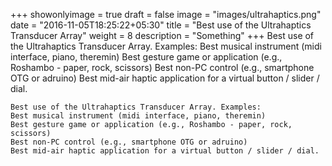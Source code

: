 +++
showonlyimage = true
draft = false
image = "images/ultrahaptics.png"
date = "2016-11-05T18:25:22+05:30"
title = "Best use of the Ultrahaptics Transducer Array"
weight = 8
description = "Something"
+++
Best use of the Ultrahaptics Transducer Array. Examples:
	Best musical instrument (midi interface, piano, theremin)
	Best gesture game or application (e.g., Roshambo - paper, rock, scissors)
	Best non-PC control (e.g., smartphone OTG or adruino)
	Best mid-air haptic application for a virtual button / slider / dial.
<!--more-->
	Best use of the Ultrahaptics Transducer Array. Examples:
	Best musical instrument (midi interface, piano, theremin)
	Best gesture game or application (e.g., Roshambo - paper, rock, scissors)
	Best non-PC control (e.g., smartphone OTG or adruino)
	Best mid-air haptic application for a virtual button / slider / dial.
